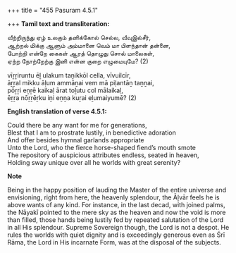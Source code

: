 +++
title = "455 Pasuram 4.5.1"

+++
**Tamil text and transliteration:**

வீற்றிருந்து ஏழ் உலகும் தனிக்கோல் செல்ல, வீவுஇல்சீர்,  
ஆற்றல் மிக்கு ஆளும் அம்மானை வெம் மா பிளந்தான் தன்னை,  
போற்றி என்றே கைகள் ஆரத் தொழுது சொல் மாலைகள்,  
ஏற்ற நோற்றேற்கு இனி என்ன குறை எழுமையுமே? (2)

vīṟṟiruntu ēḻ ulakum taṉikkōl cella, vīvuilcīr,  
āṟṟal mikku āḷum ammāṉai vem mā piḷantāṉ taṉṉai,  
pōṟṟi eṉṟē kaikaḷ ārat toḻutu col mālaikaḷ,  
ēṟṟa nōṟṟēṟku iṉi eṉṉa kuṟai eḻumaiyumē? (2)

**English translation of verse 4.5.1:**

Could there be any want for me for generations,  
Blest that I am to prostrate lustily, in benedictive adoration  
And offer besides hymnal garlands appropriate  
Unto the Lord, who the fierce horse-shaped fiend’s mouth smote  
The repository of auspicious attributes endless, seated in heaven,  
Holding sway unique over all he worlds with great serenity?

**Note**

Being in the happy position of lauding the Master of the entire universe and envisioning, right from here, the heavenly splendour, the Āḻvār feels he is above wants of any kind. For instance, in the last decad, with joined palms, the Nāyakī pointed to the mere sky as the heaven and now the void is more than filled, those hands being lustily fed by repeated salutation of the Lord in all His splendour. Supreme Sovereign though, the Lord is not a despot. He rules the worlds with quiet dignity and is exceedingly generous even as Śrī Rāma, the Lord in His incarnate Form, was at the disposal of the subjects.


